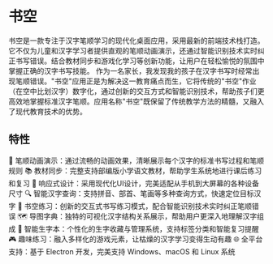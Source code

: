 # 书空

书空是一款专注于汉字笔顺学习的现代化桌面应用，采用最新的前端技术栈打造。它不仅为儿童和汉字学习者提供直观的笔顺动画演示，还通过智能识别技术实时纠正书写错误。结合教材同步和游戏化学习等创新功能，让用户在轻松愉悦的氛围中掌握正确的汉字书写技能。
作为一名家长，我发现我的孩子在汉字书写时经常出现笔顺错误。"书空"应用正是为解决这一教育痛点而生，它将传统的"书空"作业（在空中比划汉字）数字化，通过创新的交互方式和智能识别技术，帮助孩子们更高效地掌握标准汉字笔顺。应用名称"书空"既保留了传统教学方法的精髓，又融入了现代教育技术的优势。
## 特性
🎯 笔顺动画演示：通过流畅的动画效果，清晰展示每个汉字的标准书写过程和笔顺规则
📚 教材同步：完整支持部编版小学语文教材，帮助学生系统地进行课后练习和复习
🎨 响应式设计：采用现代化UI设计，完美适配从手机到大屏幕的各种设备尺寸
🔍 智能汉字查询：支持拼音、部首、笔画等多种查询方式，快速定位目标汉字
📝 书空练习：创新的交互式书写练习模式，配合智能识别技术实时纠正笔顺错误
🗺️ 导图字典：独特的可视化汉字结构关系展示，帮助用户更深入地理解汉字组成
📖 智能生字本：个性化的生字收藏与管理系统，支持标签分类和智能复习提醒
🎮 趣味练习：融入多样化的游戏元素，让枯燥的汉字学习变得生动有趣
🌐 全平台支持：基于 Electron 开发，完美支持 Windows、macOS 和 Linux 系统
